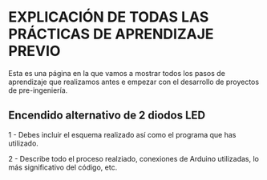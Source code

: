 # EXPLICACIÓN DE TODAS LAS PRÁCTICAS DE APRENDIZAJE PREVIO
Esta es una página en la que vamos a mostrar todos los pasos de aprendizaje que realizamos antes e empezar con el desarrollo de proyectos de pre-ingeniería.

## Encendido alternativo de 2 diodos LED
  
  1 - Debes incluir el esquema realizado así como el programa que has utilizado.
  
  2 - Describe todo el proceso realziado, conexiones de Arduino utilizadas, lo más significativo del código, etc.


